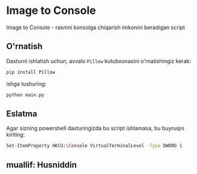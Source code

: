 # Image to Console

Image to Console - rasmni konsolga chiqarish imkonini beradigan script

## O'rnatish

Dasturni ishlatish uchun, avvalo `Pillow` kutubxonasini o'rnatishingiz kerak:

```bash
pip install Pillow

```
ishga tushuring:

```bash
python main.py 
```
## Eslatma
Agar sizning powershell dasturingizda bu script ishlamasa, bu buyruqni kiriting: 
```bash
Set-ItemProperty HKCU:\Console VirtualTerminalLevel -Type DWORD 1
```
## muallif: Husniddin
